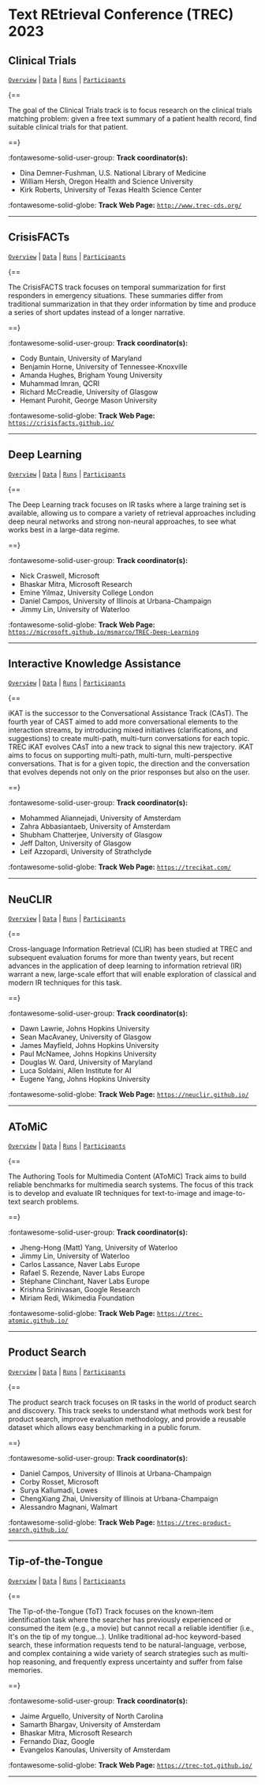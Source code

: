 # Text REtrieval Conference (TREC) 2023 

## Clinical Trials

[`Overview`](./trials/overview.md) | [`Data`](./trials/data.md) | [`Runs`](./trials/runs.md) | [`Participants`](./trials/participants.md)

{==

The goal of the Clinical Trials track is to focus research on the clinical trials matching problem: given a free text summary of a patient health record, find suitable clinical trials for that patient.

==}

:fontawesome-solid-user-group: **Track coordinator(s):**

- Dina Demner-Fushman, U.S. National Library of Medicine 
- William Hersh, Oregon Health and Science University 
- Kirk Roberts, University of Texas Health Science Center 


:fontawesome-solid-globe: **Track Web Page:** [`http://www.trec-cds.org/`](http://www.trec-cds.org/) 

---

## CrisisFACTs

[`Overview`](./crisis/overview.md) | [`Data`](./crisis/data.md) | [`Runs`](./crisis/runs.md) | [`Participants`](./crisis/participants.md)

{==

The CrisisFACTS track focuses on temporal summarization for first responders in emergency situations. These summaries differ from traditional summarization in that they order information by time and produce a series of short updates instead of a longer narrative.

==}

:fontawesome-solid-user-group: **Track coordinator(s):**

- Cody Buntain, University of Maryland 
- Benjamin Horne, University of Tennessee-Knoxville 
- Amanda Hughes, Brigham Young University 
- Muhammad Imran, QCRI 
- Richard McCreadie, University of Glasgow 
- Hemant Purohit, George Mason University 


:fontawesome-solid-globe: **Track Web Page:** [`https://crisisfacts.github.io/`](https://crisisfacts.github.io/) 

---

## Deep Learning

[`Overview`](./deep/overview.md) | [`Data`](./deep/data.md) | [`Runs`](./deep/runs.md) | [`Participants`](./deep/participants.md)

{==

The Deep Learning track focuses on IR tasks where a large training set is available, allowing us to compare a variety of retrieval approaches including deep neural networks and strong non-neural approaches, to see what works best in a large-data regime.

==}

:fontawesome-solid-user-group: **Track coordinator(s):**

- Nick Craswell, Microsoft 
- Bhaskar Mitra, Microsoft Research 
- Emine Yilmaz, University College London 
- Daniel Campos, University of Illinois at Urbana-Champaign 
- Jimmy Lin, University of Waterloo 


:fontawesome-solid-globe: **Track Web Page:** [`https://microsoft.github.io/msmarco/TREC-Deep-Learning`](https://microsoft.github.io/msmarco/TREC-Deep-Learning) 

---

## Interactive Knowledge Assistance

[`Overview`](./ikat/overview.md) | [`Data`](./ikat/data.md) | [`Runs`](./ikat/runs.md) | [`Participants`](./ikat/participants.md)

{==

iKAT is the successor to the Conversational Assistance Track (CAsT). The fourth year of CAST aimed to add more conversational elements to the interaction streams, by introducing mixed initiatives (clarifications, and suggestions) to create multi-path, multi-turn conversations for each topic. TREC iKAT evolves CAsT into a new track to signal this new trajectory. iKAT aims to focus on supporting multi-path, multi-turn, multi-perspective conversations. That is for a given topic, the direction and the conversation that evolves depends not only on the prior responses but also on the user.

==}

:fontawesome-solid-user-group: **Track coordinator(s):**

- Mohammed Aliannejadi, University of Amsterdam 
- Zahra Abbasiantaeb, University of Amsterdam 
- Shubham Chatterjee, University of Glasgow 
- Jeff Dalton, University of Glasgow 
- Leif Azzopardi, University of Strathclyde 


:fontawesome-solid-globe: **Track Web Page:** [`https://trecikat.com/`](https://trecikat.com/) 

---

## NeuCLIR

[`Overview`](./neuclir/overview.md) | [`Data`](./neuclir/data.md) | [`Runs`](./neuclir/runs.md) | [`Participants`](./neuclir/participants.md)

{==

Cross-language Information Retrieval (CLIR) has been studied at TREC and subsequent evaluation forums for more than twenty years, but recent advances in the application of deep learning to information retrieval (IR) warrant a new, large-scale effort that will enable exploration of classical and modern IR techniques for this task.

==}

:fontawesome-solid-user-group: **Track coordinator(s):**

- Dawn Lawrie, Johns Hopkins University 
- Sean MacAvaney, University of Glasgow 
- James Mayfield, Johns Hopkins University 
- Paul McNamee, Johns Hopkins University 
- Douglas W. Oard, University of Maryland 
- Luca Soldaini, Allen Institute for AI 
- Eugene Yang, Johns Hopkins University 


:fontawesome-solid-globe: **Track Web Page:** [`https://neuclir.github.io/`](https://neuclir.github.io/) 

---

## AToMiC

[`Overview`](./atomic/overview.md) | [`Data`](./atomic/data.md) | [`Runs`](./atomic/runs.md) | [`Participants`](./atomic/participants.md)

{==

The Authoring Tools for Multimedia Content (AToMiC) Track aims to build reliable benchmarks for multimedia search systems. The focus of this track is to develop and evaluate IR techniques for text-to-image and image-to-text search problems.

==}

:fontawesome-solid-user-group: **Track coordinator(s):**

- Jheng-Hong (Matt) Yang, University of Waterloo 
- Jimmy Lin, University of Waterloo 
- Carlos Lassance, Naver Labs Europe 
- Rafael S. Rezende, Naver Labs Europe 
- Stéphane Clinchant, Naver Labs Europe 
- Krishna Srinivasan, Google Research 
- Miriam Redi, Wikimedia Foundation 


:fontawesome-solid-globe: **Track Web Page:** [`https://trec-atomic.github.io/`](https://trec-atomic.github.io/) 

---

## Product Search

[`Overview`](./product/overview.md) | [`Data`](./product/data.md) | [`Runs`](./product/runs.md) | [`Participants`](./product/participants.md)

{==

The product search track focuses on IR tasks in the world of product search and discovery. This track seeks to understand what methods work best for product search, improve evaluation methodology, and provide a reusable dataset which allows easy benchmarking in a public forum. 

==}

:fontawesome-solid-user-group: **Track coordinator(s):**

- Daniel Campos, University of Illinois at Urbana-Champaign 
- Corby Rosset, Microsoft 
- Surya Kallumadi, Lowes 
- ChengXiang Zhai, University of Illinois at Urbana-Champaign 
- Alessandro Magnani, Walmart 


:fontawesome-solid-globe: **Track Web Page:** [`https://trec-product-search.github.io/`](https://trec-product-search.github.io/) 

---

## Tip-of-the-Tongue

[`Overview`](./tot/overview.md) | [`Data`](./tot/data.md) | [`Runs`](./tot/runs.md) | [`Participants`](./tot/participants.md)

{==

The Tip-of-the-Tongue (ToT) Track focuses on the known-item identification task where the searcher has previously experienced or consumed the item (e.g., a movie) but cannot recall a reliable identifier (i.e., It's on the tip of my tongue...). Unlike traditional ad-hoc keyword-based search, these information requests tend to be natural-language, verbose, and complex containing a wide variety of search strategies such as multi-hop reasoning, and frequently express uncertainty and suffer from false memories.

==}

:fontawesome-solid-user-group: **Track coordinator(s):**

- Jaime Arguello, University of North Carolina 
- Samarth Bhargav, University of Amsterdam 
- Bhaskar Mitra, Microsoft Research 
- Fernando Diaz, Google 
- Evangelos Kanoulas, University of Amsterdam 


:fontawesome-solid-globe: **Track Web Page:** [`https://trec-tot.github.io/`](https://trec-tot.github.io/) 

---

